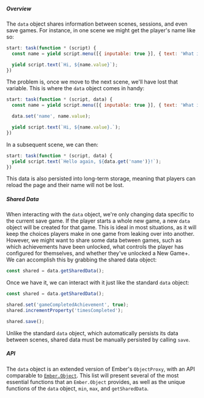 ##### Overview

The `data` object shares information between scenes, sessions, and even save games. For instance, in one scene we might get the player's name like so:

```js
start: task(function * (script) {
  const name = yield script.menu([{ inputable: true }], { text: 'What is your name?' });

  yield script.text(`Hi, ${name.value}`);
})
```

The problem is, once we move to the next scene, we'll have lost that variable. This is where the `data` object comes in handy:

```js
start: task(function * (script, data) {
  const name = yield script.menu([{ inputable: true }], { text: 'What is your name?' });

  data.set('name', name.value);

  yield script.text(`Hi, ${name.value}.`);
})
```

In a subsequent scene, we can then:

```js
start: task(function * (script, data) {
  yield script.text(`Hello again, ${data.get('name')}!`);
})
```

This data is also persisted into long-term storage, meaning that players can reload the page and their name will not be lost.

##### Shared Data

When interacting with the `data` object, we're only changing data specific to the current save game. If the player starts a whole new game, a new `data` object will be created for that game. This is ideal in most situations, as it will keep the choices players make in one game from leaking over into another. However, we might want to share some data between games, such as which achievements have been unlocked, what controls the player has configured for themselves, and whether they've unlocked a New Game+. We can accomplish this by grabbing the shared data object:

```js
const shared = data.getSharedData();
```

Once we have it, we can interact with it just like the standard `data` object:

```js
const shared = data.getSharedData();

shared.set('gameCompletedAchievement', true);
shared.incrementProperty('timesCompleted');

shared.save();
```

Unlike the standard `data` object, which automatically persists its data between scenes, shared data must be manually persisted by calling `save`.

##### API

The `data` object is an extended version of Ember's `ObjectProxy`, with an API comparable to [`Ember.Object`](http://emberjs.com/api/classes/Ember.Object.html). This list will present several of the most essential functions that an `Ember.Object` provides, as well as the unique functions of the `data` object, `min`, `max`, and `getSharedData`.

